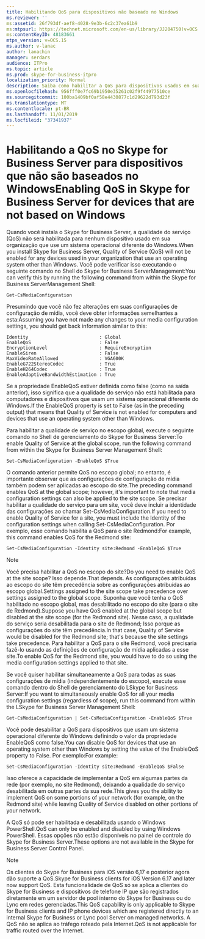 ```yaml
---
title: Habilitando QoS para dispositivos não baseado no Windows
ms.reviewer: ''
ms:assetid: 26f793df-aef8-4028-9e3b-6c2c37ea61b9
ms:mtpsurl: https://technet.microsoft.com/en-us/library/JJ204750(v=OCS.15)
ms:contentKeyID: 48183661
mtps_version: v=OCS.15
ms.author: v-lanac
author: lanachin
manager: serdars
audience: ITPro
ms.topic: article
ms.prod: skype-for-business-itpro
localization_priority: Normal
description: Saiba como habilitar a QoS para dispositivos usados em sua organização que usam um sistema operacional diferente do Windows.
ms.openlocfilehash: 956fff0e7fc69b1950e35261c02f9f44977510ce
ms.sourcegitcommit: 100ba1409bf0af58e4430877c1d29622d793d23f
ms.translationtype: MT
ms.contentlocale: pt-BR
ms.lasthandoff: 11/01/2019
ms.locfileid: "37341937"
---
```

# <a name="enabling-qos-in-skype-for-business-server-for-devices-that-are-not-based-on-windows"></a><span data-ttu-id="56a6d-103">Habilitando a QoS no Skype for Business Server para dispositivos que não são baseados no Windows</span><span class="sxs-lookup"><span data-stu-id="56a6d-103">Enabling QoS in Skype for Business Server for devices that are not based on Windows</span></span>


<span data-ttu-id="56a6d-104">Quando você instala o Skype for Business Server, a qualidade do serviço (QoS) não será habilitada para nenhum dispositivo usado em sua organização que use um sistema operacional diferente do Windows.</span><span class="sxs-lookup"><span data-stu-id="56a6d-104">When you install Skype for Business Server, Quality of Service (QoS) will not be enabled for any devices used in your organization that use an operating system other than Windows.</span></span> <span data-ttu-id="56a6d-105">Você pode verificar isso executando o seguinte comando no Shell do Skype for Business ServerManagement:</span><span class="sxs-lookup"><span data-stu-id="56a6d-105">You can verify this by running the following command from within the Skype for Business ServerManagement Shell:</span></span>

    Get-CsMediaConfiguration

<span data-ttu-id="56a6d-106">Presumindo que você não fez alterações em suas configurações de configuração de mídia, você deve obter informações semelhantes a esta:</span><span class="sxs-lookup"><span data-stu-id="56a6d-106">Assuming you have not made any changes to your media configuration settings, you should get back information similar to this:</span></span>

    Identity                          : Global
    EnableQoS                         : False
    EncryptionLevel                   : RequireEncryption
    EnableSiren                       : False
    MaxVideoRateAllowed               : VGA600K
    EnableG722StereoCodec             : True
    EnableH264Codec                   : True
    EnableAdaptiveBandwidthEstimation : True

<span data-ttu-id="56a6d-107">Se a propriedade EnableQoS estiver definida como false (como na saída anterior), isso significa que a qualidade do serviço não está habilitada para computadores e dispositivos que usam um sistema operacional diferente do Windows.</span><span class="sxs-lookup"><span data-stu-id="56a6d-107">If the EnableQoS property is set to False (as in the preceding output) that means that Quality of Service is not enabled for computers and devices that use an operating system other than Windows.</span></span>

<span data-ttu-id="56a6d-108">Para habilitar a qualidade de serviço no escopo global, execute o seguinte comando no Shell de gerenciamento do Skype for Business Server:</span><span class="sxs-lookup"><span data-stu-id="56a6d-108">To enable Quality of Service at the global scope, run the following command from within the Skype for Business Server Management Shell:</span></span>

    Set-CsMediaConfiguration -EnableQoS $True

<span data-ttu-id="56a6d-109">O comando anterior permite QoS no escopo global; no entanto, é importante observar que as configurações de configuração de mídia também podem ser aplicadas ao escopo do site.</span><span class="sxs-lookup"><span data-stu-id="56a6d-109">The preceding command enables QoS at the global scope; however, it's important to note that media configuration settings can also be applied to the site scope.</span></span> <span data-ttu-id="56a6d-110">Se precisar habilitar a qualidade do serviço para um site, você deve incluir a identidade das configurações ao chamar Set-CsMediaConfiguration.</span><span class="sxs-lookup"><span data-stu-id="56a6d-110">If you need to enable Quality of Service for a site, you must include the Identity of the configuration settings when calling Set-CsMediaConfiguration.</span></span> <span data-ttu-id="56a6d-111">Por exemplo, esse comando habilita a QoS para o site Redmond:</span><span class="sxs-lookup"><span data-stu-id="56a6d-111">For example, this command enables QoS for the Redmond site:</span></span>

    Set-CsMediaConfiguration -Identity site:Redmond -EnableQoS $True



> [!NOTE]  
> <span data-ttu-id="56a6d-112">Você precisa habilitar a QoS no escopo do site?</span><span class="sxs-lookup"><span data-stu-id="56a6d-112">Do you need to enable QoS at the site scope?</span></span> <span data-ttu-id="56a6d-113">Isso depende.</span><span class="sxs-lookup"><span data-stu-id="56a6d-113">That depends.</span></span> <span data-ttu-id="56a6d-114">As configurações atribuídas ao escopo do site têm precedência sobre as configurações atribuídas ao escopo global.</span><span class="sxs-lookup"><span data-stu-id="56a6d-114">Settings assigned to the site scope take precedence over settings assigned to the global scope.</span></span> <span data-ttu-id="56a6d-115">Suponha que você tenha o QoS habilitado no escopo global, mas desabilitado no escopo do site (para o site de Redmond).</span><span class="sxs-lookup"><span data-stu-id="56a6d-115">Suppose you have QoS enabled at the global scope but disabled at the site scope (for the Redmond site).</span></span> <span data-ttu-id="56a6d-116">Nesse caso, a qualidade do serviço seria desabilitada para o site de Redmond; Isso porque as configurações do site têm precedência.</span><span class="sxs-lookup"><span data-stu-id="56a6d-116">In that case, Quality of Service would be disabled for the Redmond site; that's because the site settings take precedence.</span></span> <span data-ttu-id="56a6d-117">Para habilitar a QoS para o site Redmond, você precisaria fazê-lo usando as definições de configuração de mídia aplicadas a esse site.</span><span class="sxs-lookup"><span data-stu-id="56a6d-117">To enable QoS for the Redmond site, you would have to do so using the media configuration settings applied to that site.</span></span>


<span data-ttu-id="56a6d-118">Se você quiser habilitar simultaneamente a QoS para todas as suas configurações de mídia (independentemente do escopo), execute esse comando dentro do Shell de gerenciamento do LSkype for Business Server:</span><span class="sxs-lookup"><span data-stu-id="56a6d-118">If you want to simultaneously enable QoS for all your media configuration settings (regardless of scope), run this command from within the LSkype for Business Server Management Shell:</span></span>

    Get-CsMediaConfiguration | Set-CsMediaConfiguration -EnableQoS $True

<span data-ttu-id="56a6d-119">Você pode desabilitar a QoS para dispositivos que usam um sistema operacional diferente do Windows definindo o valor da propriedade EnableQoS como false.</span><span class="sxs-lookup"><span data-stu-id="56a6d-119">You can disable QoS for devices that use an operating system other than Windows by setting the value of the EnableQoS property to False.</span></span> <span data-ttu-id="56a6d-120">Por exemplo:</span><span class="sxs-lookup"><span data-stu-id="56a6d-120">For example:</span></span>

    Set-CsMediaConfiguration -Identity site:Redmond -EnableQoS $False

<span data-ttu-id="56a6d-121">Isso oferece a capacidade de implementar a QoS em algumas partes da rede (por exemplo, no site Redmond), deixando a qualidade do serviço desabilitada em outras partes da sua rede.</span><span class="sxs-lookup"><span data-stu-id="56a6d-121">This gives you the ability to implement QoS on some portions of your network (for example, on the Redmond site) while leaving Quality of Service disabled on other portions of your network.</span></span>

<span data-ttu-id="56a6d-122">A QoS só pode ser habilitada e desabilitada usando o Windows PowerShell.</span><span class="sxs-lookup"><span data-stu-id="56a6d-122">QoS can only be enabled and disabled by using Windows PowerShell.</span></span> <span data-ttu-id="56a6d-123">Essas opções não estão disponíveis no painel de controle do Skype for Business Server.</span><span class="sxs-lookup"><span data-stu-id="56a6d-123">These options are not available in the Skype for Business Server Control Panel.</span></span>

> [!NOTE]
> <span data-ttu-id="56a6d-124">Os clientes do Skype for Business para iOS versão 6,17 e posterior agora dão suporte a QoS.</span><span class="sxs-lookup"><span data-stu-id="56a6d-124">Skype for Business clients for iOS Version 6.17 and later now support QoS.</span></span>  <span data-ttu-id="56a6d-125">Esta funcionalidade de QoS só se aplica a clientes do Skype for Business e dispositivos de telefone IP que são registrados diretamente em um servidor de pool interno do Skype for Business ou do Lync em redes gerenciadas.</span><span class="sxs-lookup"><span data-stu-id="56a6d-125">This QoS capability is only applicable to Skype for Business clients and IP phone devices which are registered directly to an internal Skype for Business or Lync pool Server on managed networks.</span></span> <span data-ttu-id="56a6d-126">A QoS não se aplica ao tráfego roteado pela Internet.</span><span class="sxs-lookup"><span data-stu-id="56a6d-126">QoS is not applicable for traffic routed over the Internet.</span></span>



